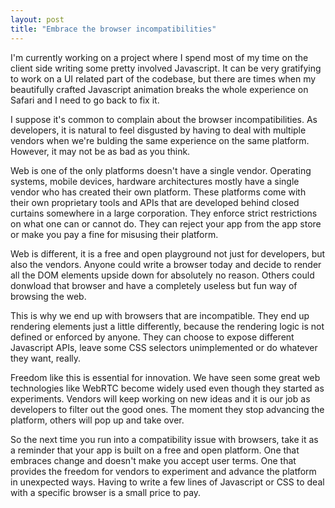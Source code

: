 ```yaml
---
layout: post
title: "Embrace the browser incompatibilities"
---
```


I'm currently working on a project where I spend most of my time on the client side
writing some pretty involved Javascript. It can be very gratifying to work on a UI related
part of the codebase, but there are times when my beautifully crafted Javascript
animation breaks the whole experience on Safari and I need to go back to fix it.

I suppose it's common to complain about the browser incompatibilities.
As developers, it is natural to feel disgusted by having to deal with multiple
vendors when we're bulding the same experience on the same platform. However,
it may not be as bad as you think.

Web is one of the only platforms doesn't have a single vendor.
Operating systems, mobile devices, hardware architectures mostly have a single
vendor who has created their own platform. These platforms come
with their own proprietary tools and APIs that are developed behind closed curtains somewhere
in a large corporation. They enforce strict restrictions on what one can or cannot
do. They can reject your app from the app store or make you pay a fine for
misusing their platform.

Web is different, it is a free and open playground not just for developers, but also
the vendors. Anyone could write a browser today and decide to render all the
DOM elements upside down for absolutely no reason. Others could donwload that browser
and have a completely useless but fun way of browsing the web. 

This is why we end up with browsers that are incompatible. They end up rendering
elements just a little differently, because the rendering logic is not defined
or enforced by anyone. They can choose to expose different Javascript APIs, leave
some CSS selectors unimplemented or do whatever they want, really.

Freedom like this is essential for innovation. We have seen some great web
technologies like WebRTC become widely used even though they started as experiments.
Vendors will keep working on new ideas and it is our job as developers to filter out the
good ones. The moment they stop advancing the platform, others will pop
up and take over.

So the next time you run into a compatibility issue with browsers, take it as
a reminder that your app is built on a free and open platform. One that
embraces change and doesn't make you accept user terms. One that provides the freedom
for vendors to experiment and advance the platform in unexpected ways. Having to
write a few lines of Javascript or CSS to deal with a specific browser is a small price
to pay.
